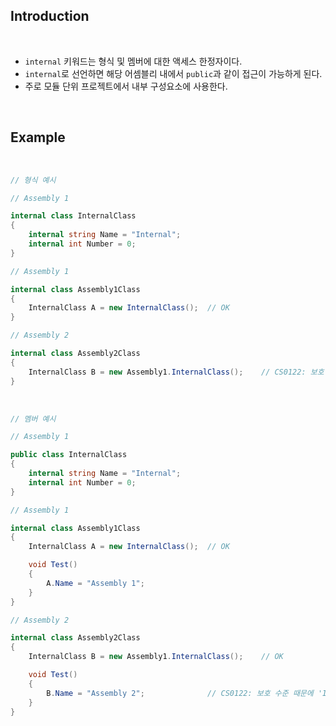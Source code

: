 ## Introduction

<br>

- `internal` 키워드는 형식 및 멤버에 대한 액세스 한정자이다.
- `internal`로 선언하면 해당 어셈블리 내에서 `public`과 같이 접근이 가능하게 된다.
- 주로 모듈 단위 프로젝트에서 내부 구성요소에 사용한다.

<br>

## Example

<br>

```cs
// 형식 예시

// Assembly 1

internal class InternalClass
{
    internal string Name = "Internal";
    internal int Number = 0;
}
```
```cs
// Assembly 1

internal class Assembly1Class
{
    InternalClass A = new InternalClass();  // OK
}
```
```cs
// Assembly 2

internal class Assembly2Class
{
    InternalClass B = new Assembly1.InternalClass();    // CS0122: 보호 수준 때문에 'InternalClass'에 액세스할 수 없습니다.
}
```

<br>

```cs
// 멤버 예시

// Assembly 1

public class InternalClass
{
    internal string Name = "Internal";
    internal int Number = 0;
}
```
```cs
// Assembly 1

internal class Assembly1Class
{
    InternalClass A = new InternalClass();  // OK

    void Test()
    {
        A.Name = "Assembly 1";
    }
}
```
```cs
// Assembly 2

internal class Assembly2Class
{
    InternalClass B = new Assembly1.InternalClass();    // OK

    void Test()
    {
        B.Name = "Assembly 2";              // CS0122: 보호 수준 때문에 'InternalClass.Name'에 액세스할 수 없습니다.
    }
}
```